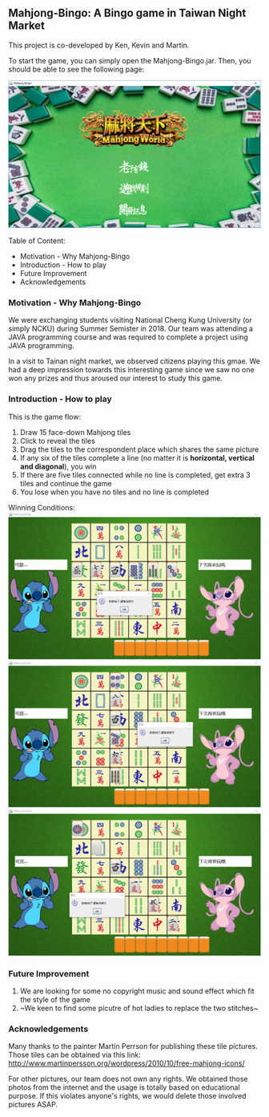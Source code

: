 ## Mahjong-Bingo: A Bingo game in Taiwan Night Market

This project is co-developed by Ken, Kevin and Martin. 

To start the game, you can simply open the Mahjong-Bingo.jar. Then, you should be able to see the following page:

<img src="img_for_readme/cover.PNG" alt="cover icon" />

Table of Content:
- Motivation - Why Mahjong-Bingo
- Introduction - How to play
- Future Improvement
- Acknowledgements

### Motivation - Why Mahjong-Bingo

We were exchanging students visiting National Cheng Kung University (or simply NCKU) during Summer Semister in 2018. Our team was attending a JAVA programming course and was required to complete a project using JAVA programming. 

In a visit to Tainan night market, we observed citizens playing this gmae. We had a deep impression towards this interesting game since we saw no one won any prizes and thus aroused our interest to study this game.

### Introduction - How to play

This is the game flow:
1. Draw 15 face-down Mahjong tiles
2. Click to reveal the tiles
3. Drag the tiles to the correspondent place which shares the same picture
4. If any six of the tiles complete a line (no matter it is **horizontal, vertical and diagonal**), you win
5. If there are five tiles connected while no line is completed, get extra 3 tiles and continue the game
6. You lose when you have no tiles and no line is completed

Winning Conditions:
<img src="img_for_readme/hori.PNG" alt="hori con" />
<img src="img_for_readme/verti.PNG" alt="verti con" />
<img src="img_for_readme/dia.PNG" alt="dia con" />

### Future Improvement

1. We are looking for some no copyright music and sound effect which fit the style of the game
2. ~We keen to find some picutre of hot ladies to replace the two stitches~

### Acknowledgements

Many thanks to the painter Martin Perrson for publishing these tile pictures. Those tiles can be obtained via this link: http://www.martinpersson.org/wordpress/2010/10/free-mahjong-icons/

For other pictures, our team does not own any rights. We obtained those photos from the internet and the usage is totally based on educational purpose. If this violates anyone's rights, we would delete those involved pictures ASAP.
